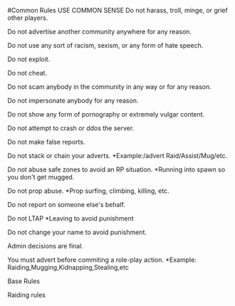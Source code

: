 
#Common Rules
USE COMMON SENSE
Do not harass, troll, minge, or grief other players.

Do not advertise another community anywhere for any reason.

Do not use any sort of racism, sexism, or any form of hate speech.

Do not exploit.
			
Do not cheat.
			
Do not scam anybody in the community in any way or for any reason.
			
Do not impersonate anybody for any reason.
			
Do not show any form of pornography or extremely vulgar content.
			
Do not attempt to crash or ddos the server.
			
Do not make false reports.
		
Do not stack or chain your adverts. *Example:/advert Raid/Assist/Mug/etc.
			
Do not abuse safe zones to avoid an RP situation. *Running into spawn so you don't get mugged.
			
Do not prop abuse. *Prop surfing, climbing, killing, etc.
			
Do not report on someone else's behalf.
			
Do not LTAP *Leaving to avoid punishment
			
Do not change your name to avoid punishment.
			
Admin decisions are final.
			
You must advert before commiting a role-play action. *Example: Raiding,Mugging,Kidnapping,Stealing,etc














Base Rules



















Raiding rules

















